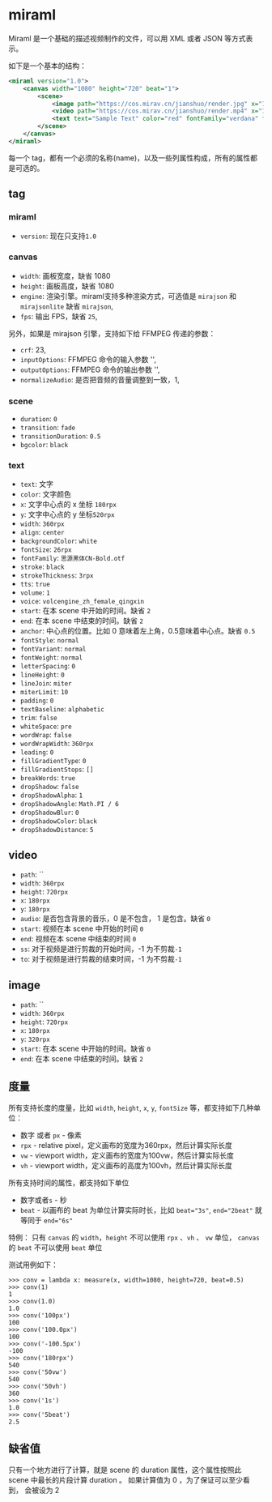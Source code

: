 # miraml

Miraml 是一个基础的描述视频制作的文件，可以用 XML 或者 JSON 等方式表示。

如下是一个基本的结构：
```xml
<miraml version="1.0">
    <canvas width="1080" height="720" beat="1">
        <scene>
            <image path="https://cos.mirav.cn/jianshuo/render.jpg" x="180rpx" y="180rpx" width="360rpx" height="240rpx">
            <video path="https://cos.mirav.cn/jianshuo/render.mp4" x="180rpx" y="180rpx" width="360rpx" height="240rpx">
            <text text="Sample Text" color="red" fontFamily="verdana" fontSize="30rpx" x="20rpx" y="20rpx">
        </scene>
    </canvas>
</miraml>
```
每一个 tag，都有一个必须的名称(name)，以及一些列属性构成，所有的属性都是可选的。

## tag
### miraml

* `version`: 现在只支持`1.0`

### canvas

* `width`: 画板宽度，缺省 1080
* `height`: 画板高度，缺省 1080
* `engine`: 渲染引擎。miraml支持多种渲染方式，可选值是 `mirajson`  和 `mirajsonlite` 缺省 `mirajson`,
* `fps`: 输出 FPS，缺省 `25`,

另外，如果是 mirajson 引擎，支持如下给 FFMPEG 传递的参数：
* `crf`: 23,
* `inputOptions`: FFMPEG 命令的输入参数 '',
* `outputOptions`: FFMPEG 命令的输出参数 '',
* `normalizeAudio`: 是否把音频的音量调整到一致，1,


### scene

* `duration`: `0`
* `transition`: `fade`
* `transitionDuration`: `0.5`
* `bgcolor`: `black`

### text

* `text`: 文字
* `color`: 文字颜色
* `x`: 文字中心点的 x 坐标 `180rpx`
* `y`: 文字中心点的 y 坐标`520rpx`
* `width`: `360rpx`
* `align`: `center`
* `backgroundColor`: `white`
* `fontSize`: `26rpx`
* `fontFamily`: `思源黑体CN-Bold.otf`
* `stroke`: `black`
* `strokeThickness`: `3rpx`
* `tts`: `true`
* `volume`: `1`
* `voice`: `volcengine_zh_female_qingxin`
* `start`: 在本 scene 中开始的时间。缺省 `2`
* `end`: 在本 scene 中结束的时间。缺省 `2`
* `anchor`: 中心点的位置。比如 0 意味着左上角，0.5意味着中心点。缺省 `0.5`
* `fontStyle`: `normal`
* `fontVariant`: `normal`
* `fontWeight`: `normal`
* `letterSpacing`: `0`
* `lineHeight`: `0`
* `lineJoin`: `miter`
* `miterLimit`: `10`
* `padding`: `0`
* `textBaseline`: `alphabetic`
* `trim`: `false`
* `whiteSpace`: `pre`
* `wordWrap`: `false`
* `wordWrapWidth`: `360rpx`
* `leading`: `0`
* `fillGradientType`: `0`
* `fillGradientStops`: `[]`
* `breakWords`: `true`
* `dropShadow`: `false`
* `dropShadowAlpha`: `1`
* `dropShadowAngle`: `Math.PI / 6`
* `dropShadowBlur`: `0`
* `dropShadowColor`: `black`
* `dropShadowDistance`: `5`

## video

* `path`: ``
* `width`: `360rpx`
* `height`: `720rpx`
* `x`: `180rpx`
* `y`: `180rpx`
* `audio`: 是否包含背景的音乐，0 是不包含， 1 是包含。缺省 `0`
* `start`: 视频在本 scene 中开始的时间 `0`
* `end`: 视频在本 scene 中结束的时间 `0`
* `ss`: 对于视频是进行剪裁的开始时间，-1 为不剪裁`-1`
* `to`: 对于视频是进行剪裁的结束时间，-1 为不剪裁`-1`

 ## image

* `path`: ``
* `width`: `360rpx`
* `height`: `720rpx`
* `x`: `180rpx`
* `y`: `320rpx`
* `start`: 在本 scene 中开始的时间。缺省 `0`
* `end`: 在本 scene 中结束的时间。缺省 `2`


## 度量

所有支持长度的度量，比如 `width`, `height`, `x`, `y`, `fontSize` 等，都支持如下几种单位：
* 数字 或者 `px` - 像素
* `rpx` - relative pixel，定义画布的宽度为360rpx，然后计算实际长度
* `vw` - viewport width，定义画布的宽度为100vw，然后计算实际长度
* `vh` - viewport width，定义画布的高度为100vh，然后计算实际长度

所有支持时间的属性，都支持如下单位
* 数字或者`s` - 秒
* `beat` - 以画布的 beat 为单位计算实际时长，比如 `beat="3s"`, `end="2beat"`  就等同于 `end="6s"`

特例： 只有 `canvas` 的 `width`，`height` 不可以使用 `rpx` 、`vh` 、 `vw` 单位， `canvas` 的 `beat` 不可以使用 `beat` 单位

测试用例如下：

    >>> conv = lambda x: measure(x, width=1080, height=720, beat=0.5)
    >>> conv(1)
    1
    >>> conv(1.0)
    1.0
    >>> conv('100px')
    100
    >>> conv('100.0px')
    100
    >>> conv('-100.5px')
    -100
    >>> conv('180rpx')
    540
    >>> conv('50vw')
    540
    >>> conv('50vh')
    360
    >>> conv('1s')
    1.0
    >>> conv('5beat')
    2.5

## 缺省值

只有一个地方进行了计算，就是 scene 的 duration 属性，这个属性按照此 scene 中最长的片段计算 duration 。
如果计算值为 0 ，为了保证可以至少看到， 会被设为 2

